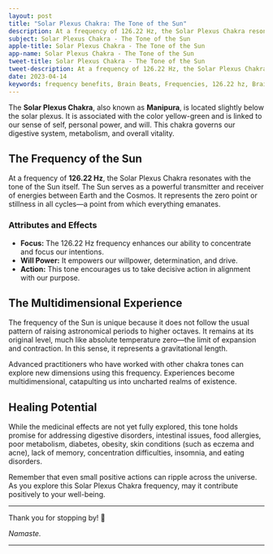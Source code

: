 ```yaml
---
layout: post
title: "Solar Plexus Chakra: The Tone of the Sun"
description: At a frequency of 126.22 Hz, the Solar Plexus Chakra resonates with the tone of the Sun itself. The Sun serves as a powerful transmitter and receiver of energies between Earth and the Cosmos.
subject: Solar Plexus Chakra - The Tone of the Sun
apple-title: Solar Plexus Chakra - The Tone of the Sun
app-name: Solar Plexus Chakra - The Tone of the Sun
tweet-title: Solar Plexus Chakra - The Tone of the Sun
tweet-description: At a frequency of 126.22 Hz, the Solar Plexus Chakra resonates with the tone of the Sun itself. The Sun serves as a powerful transmitter and receiver of energies between Earth and the Cosmos.
date: 2023-04-14
keywords: frequency benefits, Brain Beats, Frequencies, 126.22 hz, Brainwave entrainment, sound therapy, pure tones
---
```



The **Solar Plexus Chakra**, also known as **Manipura**, is located slightly below the solar plexus. It is associated with the color yellow-green and is linked to our sense of self, personal power, and will. This chakra governs our digestive system, metabolism, and overall vitality.

## **The Frequency of the Sun**

At a frequency of **126.22 Hz**, the Solar Plexus Chakra resonates with the tone of the Sun itself. The Sun serves as a powerful transmitter and receiver of energies between Earth and the Cosmos. It represents the zero point or stillness in all cycles—a point from which everything emanates.

### **Attributes and Effects**

- **Focus:** The 126.22 Hz frequency enhances our ability to concentrate and focus our intentions.
- **Will Power:** It empowers our willpower, determination, and drive.
- **Action:** This tone encourages us to take decisive action in alignment with our purpose.

## **The Multidimensional Experience**

The frequency of the Sun is unique because it does not follow the usual pattern of raising astronomical periods to higher octaves. It remains at its original level, much like absolute temperature zero—the limit of expansion and contraction. In this sense, it represents a gravitational length.

Advanced practitioners who have worked with other chakra tones can explore new dimensions using this frequency. Experiences become multidimensional, catapulting us into uncharted realms of existence.

## **Healing Potential**

While the medicinal effects are not yet fully explored, this tone holds promise for addressing digestive disorders, intestinal issues, food allergies, poor metabolism, diabetes, obesity, skin conditions (such as eczema and acne), lack of memory, concentration difficulties, insomnia, and eating disorders.

Remember that even small positive actions can ripple across the universe. As you explore this Solar Plexus Chakra frequency, may it contribute positively to your well-being.

---

Thank you for stopping by! 🙏

*Namaste.*

---
